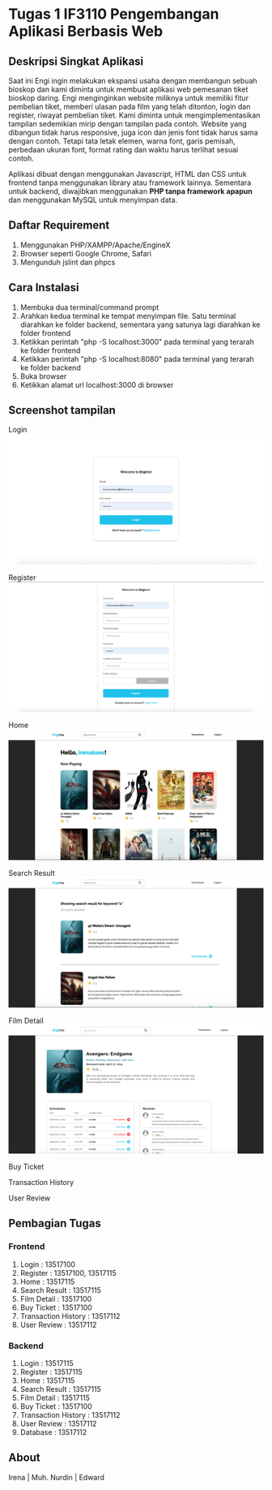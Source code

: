 # Tugas 1 IF3110 Pengembangan Aplikasi Berbasis Web

## Deskripsi Singkat Aplikasi

Saat ini Engi ingin melakukan ekspansi usaha dengan membangun sebuah bioskop dan kami diminta untuk membuat aplikasi web pemesanan tiket bioskop daring. Engi menginginkan website miliknya untuk memiliki fitur pembelian tiket, memberi ulasan pada film yang telah ditonton, login dan register, riwayat pembelian tiket. Kami diminta untuk mengimplementasikan tampilan sedemikian mirip dengan tampilan pada contoh. Website yang dibangun tidak harus responsive, juga icon dan jenis font tidak harus sama dengan contoh. Tetapi tata letak elemen, warna font, garis pemisah, perbedaan ukuran font, format rating dan waktu harus terlihat sesuai contoh. 

Aplikasi dibuat dengan menggunakan Javascript, HTML dan CSS untuk frontend tanpa menggunakan library atau framework lainnya. Sementara untuk backend, diwajibkan menggunakan **PHP tanpa framework apapun** dan menggunakan MySQL untuk menyimpan data.

## Daftar Requirement
1. Menggunakan PHP/XAMPP/Apache/EngineX
2. Browser seperti Google Chrome, Safari
3. Mengunduh jslint dan phpcs

## Cara Instalasi
1. Membuka dua terminal/command prompt
2. Arahkan kedua terminal ke tempat menyimpan file. Satu terminal diarahkan ke folder backend, sementara yang satunya lagi diarahkan ke folder frontend
3. Ketikkan perintah "php -S localhost:3000" pada terminal yang terarah ke folder frontend
4. Ketikkan perintah "php -S localhost:8080" pada terminal yang terarah ke folder backend
5. Buka browser
6. Ketikkan alamat url localhost:3000 di browser

## Screenshot tampilan
Login
![](screen-shot/screenshot_login.png)

Register
![](screen-shot/screenshot_register.png)

Home
![](screen-shot/screenshot_home.png)

Search Result
![](screen-shot/screenshot_search.png)

Film Detail
![](screen-shot/screenshot_moviedetail.png)

Buy Ticket

Transaction History

User Review

## Pembagian Tugas

### Frontend
1. Login : 13517100
2. Register : 13517100, 13517115
3. Home : 13517115
4. Search Result : 13517115
5. Film Detail : 13517100
6. Buy Ticket : 13517100
7. Transaction History : 13517112
8. User Review : 13517112

### Backend
1. Login : 13517115
2. Register : 13517115
3. Home : 13517115
4. Search Result : 13517115
5. Film Detail : 13517115
6. Buy Ticket : 13517100
7. Transaction History : 13517112
8. User Review : 13517112
9. Database : 13517112


## About

Irena | Muh. Nurdin | Edward
